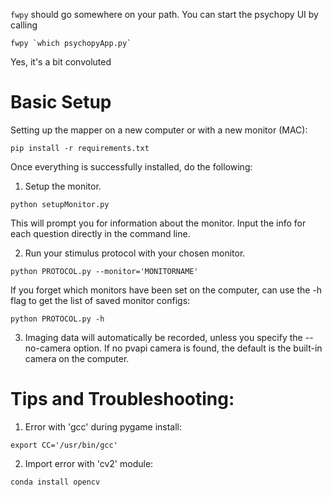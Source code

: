 
`fwpy` should go somewhere on your path.  You can start the psychopy UI by calling 

```
fwpy `which psychopyApp.py`

```

Yes, it's a bit convoluted

# Basic Setup
Setting up the mapper on a new computer or with a new monitor (MAC):

```
pip install -r requirements.txt
```

Once everything is successfully installed, do the following:

1.  Setup the monitor.

```
python setupMonitor.py
```

This will prompt you for information about the monitor. Input the info for each question directly in the command line.

2.  Run your stimulus protocol with your chosen monitor.

```
python PROTOCOL.py --monitor='MONITORNAME'
```

If you forget which monitors have been set on the computer, can use the -h flag to get the list of saved monitor configs:

```
python PROTOCOL.py -h
```

3.  Imaging data will automatically be recorded, unless you specify the --no-camera option. If no pvapi camera is found, the default is the built-in camera on the computer.


# Tips and Troubleshooting:

1. Error with 'gcc' during pygame install:

```
export CC='/usr/bin/gcc' 
```

2. Import error with 'cv2' module:

```
conda install opencv
```
